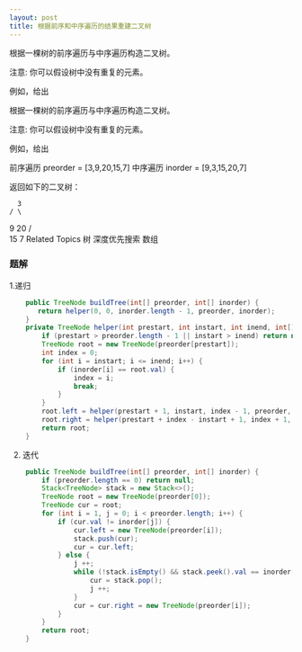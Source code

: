 ```yaml
---
layout: post
title: 根据前序和中序遍历的结果重建二叉树
---
```

根据一棵树的前序遍历与中序遍历构造二叉树。 
 
  注意: 
 你可以假设树中没有重复的元素。 
 
  例如，给出 
 
 根据一棵树的前序遍历与中序遍历构造二叉树。 
 
  注意: 
 你可以假设树中没有重复的元素。 
 
  例如，给出 
 
  前序遍历 preorder = [3,9,20,15,7]
 中序遍历 inorder = [9,3,15,20,7] 
 
  返回如下的二叉树： 
 
      3
    / \
   9  20
     /  \
    15   7 
  Related Topics 树 深度优先搜索 数组


### 题解

1.递归

```  java
    public TreeNode buildTree(int[] preorder, int[] inorder) {
       return helper(0, 0, inorder.length - 1, preorder, inorder);
    }
    private TreeNode helper(int prestart, int instart, int inend, int[] preorder, int[] inorder) {
        if (prestart > preorder.length - 1 || instart > inend) return null;
        TreeNode root = new TreeNode(preorder[prestart]);
        int index = 0;
        for (int i = instart; i <= inend; i++) {
            if (inorder[i] == root.val) {
                index = i;
                break;
            }
        }
        root.left = helper(prestart + 1, instart, index - 1, preorder, inorder);
        root.right = helper(prestart + index - instart + 1, index + 1, inend, preorder, inorder);
        return root;
    }
```  

2. 迭代

``` java
    public TreeNode buildTree(int[] preorder, int[] inorder) {
        if (preorder.length == 0) return null;
        Stack<TreeNode> stack = new Stack<>();
        TreeNode root = new TreeNode(preorder[0]);
        TreeNode cur = root;
        for (int i = 1, j = 0; i < preorder.length; i++) {
            if (cur.val != inorder[j]) {
                cur.left = new TreeNode(preorder[i]);
                stack.push(cur);
                cur = cur.left;
            } else {
                j ++;
                while (!stack.isEmpty() && stack.peek().val == inorder[j]) {
                    cur = stack.pop();
                    j ++;
                }
                cur = cur.right = new TreeNode(preorder[i]);
            }
        }
        return root;
    }


